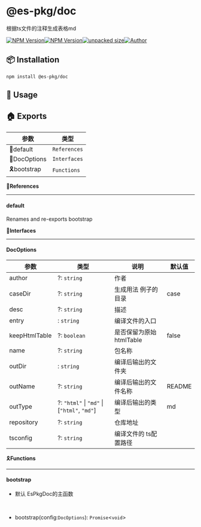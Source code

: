    

@es-pkg/doc
===========

根据ts文件的注释生成表格md

[![NPM Version](https://img.shields.io/npm/v/@es-pkg/doc?color=33cd56&logo=npm)](https://www.npmjs.com/package/@es-pkg/doc)[![NPM Version](https://img.shields.io/npm/dm/@es-pkg/doc.svg?style=flat-square)](https://www.npmjs.com/package/@es-pkg/doc)[![unpacked size](https://img.shields.io/npm/unpacked-size/@es-pkg/doc?color=green)](https://www.npmjs.com/package/@es-pkg/doc)[![Author](https://img.shields.io/badge/docs_by-robertpanvip-blue)](https://github.com/robertpanvip/es-pkg-doc.git)

📦 **Installation**
-------------------

    npm install @es-pkg/doc

🔨 **Usage**
------------

🏠 Exports
----------

### 

|参数|类型|
|---|---|
|🔖default|`References`|
|📒DocOptions|`Interfaces`|
|🎗️bootstrap|`Functions`|

🔖**References**


--------------------

#### default

Renames and re-exports bootstrap

📒**Interfaces**


--------------------

#### DocOptions

|参数|类型|说明|默认值|
|---|---|---|---|
|author|?: `string`|作者||
|caseDir|?: `string`|生成用法 例子的目录|case|
|desc|?: `string`|描述||
|entry|: `string`|编译文件的入口||
|keepHtmlTable|?: `boolean`|是否保留为原始htmlTable|false|
|name|?: `string`|包名称||
|outDir|: `string`|编译后输出的文件夹||
|outName|?: `string`|编译后输出的文件名称|README|
|outType|?: `"html"` \| `"md"` \| \[`"html"`, `"md"`\]|编译后输出的类型|md|
|repository|?: `string`|仓库地址||
|tsconfig|?: `string`|编译文件的 ts配置路径||

🎗️**Functions**


--------------------

#### bootstrap

*   默认 EsPkgDoc的主函数
    
      
*   bootstrap(config:`DocOptions`): `Promise`<`void`\>